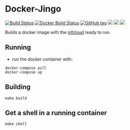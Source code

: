 # Docker-Jingo

[![Build Status](https://travis-ci.org/Cyconet/docker-infcloud.svg?branch=development)](https://travis-ci.org/Cyconet/docker-infcloud)
[![Docker Build Status](https://img.shields.io/docker/build/waja/infcloud.svg)](https://hub.docker.com/r/waja/docker-radicale/)
[![GitHub tag](https://img.shields.io/github/tag/waja/infcloud.svg)](https://github.com/waja/docker-radicale/tags)
[![](https://img.shields.io/docker/pulls/waja/infcloud.svg)](https://hub.docker.com/r/waja/docker-radicale/)
[![](https://img.shields.io/docker/stars/waja/infcloud.svg)](https://hub.docker.com/r/waja/docker-radicale/)
[![](https://img.shields.io/docker/automated/waja/infcloud.svg)](https://hub.docker.com/r/waja/docker-radicale/)

Builds a docker image with the [infcloud](https://www.inf-it.com/open-source/clients/infcloud/) ready to run.

Running
-------

- run the docker container with:

```
docker-compose pull
docker-compose up
```

Building
--------

```
make build
```

Get a shell in a running container
----------------------------------

```
make shell
```
